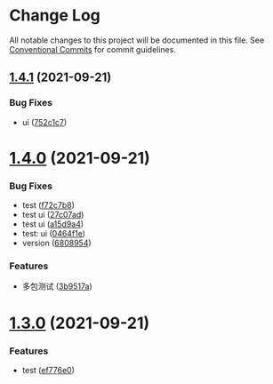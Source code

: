 # Change Log

All notable changes to this project will be documented in this file.
See [Conventional Commits](https://conventionalcommits.org) for commit guidelines.

## [1.4.1](https://coding.jd.com/selling-front/shop-c-components/compare/v1.4.0...v1.4.1) (2021-09-21)


### Bug Fixes

* ui ([752c1c7](https://coding.jd.com/selling-front/shop-c-components/commits/752c1c73c03cfe7b5a063da3e4c51e382aa4c157))





# [1.4.0](https://coding.jd.com/selling-front/shop-c-components/compare/v1.3.0...v1.4.0) (2021-09-21)


### Bug Fixes

* test ([f72c7b8](https://coding.jd.com/selling-front/shop-c-components/commits/f72c7b859630f01ef74266f993fafaa35d09d165))
* test ui ([27c07ad](https://coding.jd.com/selling-front/shop-c-components/commits/27c07adcec3708bc61c875edbe70bf8b020430d9))
* test ui ([a15d9a4](https://coding.jd.com/selling-front/shop-c-components/commits/a15d9a42ac6a26a296955e4debc942f66c727fab))
* test: ui ([0464f1e](https://coding.jd.com/selling-front/shop-c-components/commits/0464f1ea16ceb706397b1b1daa1bc6dbd722f334))
* version ([6808954](https://coding.jd.com/selling-front/shop-c-components/commits/6808954e0365a5b8759007dfc7895414bf9d5597))


### Features

* 多包测试 ([3b9517a](https://coding.jd.com/selling-front/shop-c-components/commits/3b9517ac6cda7e78f938bccf8282814bb0131604))





# [1.3.0](https://coding.jd.com/selling-front/shop-c-components/compare/v1.2.31...v1.3.0) (2021-09-21)


### Features

* test ([ef776e0](https://coding.jd.com/selling-front/shop-c-components/commits/ef776e0bb098553c719db25bc445a0850c97db39))
